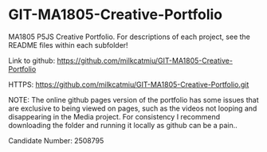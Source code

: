 # GIT-MA1805-Creative-Portfolio

MA1805 P5JS Creative Portfolio.
For descriptions of each project, see the README files within each subfolder!

Link to github:
https://github.com/milkcatmiu/GIT-MA1805-Creative-Portfolio

HTTPS:
https://github.com/milkcatmiu/GIT-MA1805-Creative-Portfolio.git

NOTE: The online github pages version of the portfolio has some issues 
that are exclusive to being viewed on pages, such as the videos not looping and disappearing in the Media project. 
For consistency I recommend downloading the folder and running it locally as github can be a pain..

Candidate Number: 2508795